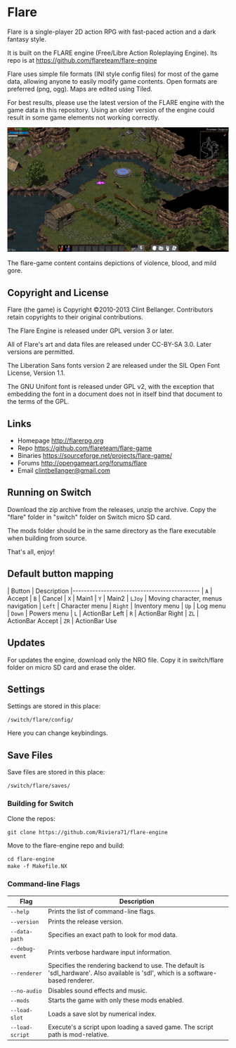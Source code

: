 # Flare

Flare is a single-player 2D action RPG with fast-paced action and a dark fantasy style.

It is built on the FLARE engine (Free/Libre Action Roleplaying Engine). Its repo is at https://github.com/flareteam/flare-engine

Flare uses simple file formats (INI style config files) for most of the game data, allowing anyone to easily modify game contents. Open formats are preferred (png, ogg). Maps are edited using Tiled.

For best results, please use the latest version of the FLARE engine with the game data in this repository. Using an older version of the engine could result in some game elements not working correctly.

![Flare screenshot](distribution/screenshot1.jpg)

The flare-game content contains depictions of violence, blood, and mild gore.

## Copyright and License

Flare (the game) is Copyright ©2010-2013 Clint Bellanger. Contributors retain copyrights to their original contributions.

The Flare Engine is released under GPL version 3 or later.

All of Flare's art and data files are released under CC-BY-SA 3.0. Later versions are permitted.

The Liberation Sans fonts version 2 are released under the SIL Open Font License, Version 1.1.

The GNU Unifont font is released under GPL v2, with the exception that embedding the font in a document does not in itself bind that document to the terms of the GPL.


## Links

* Homepage  http://flarerpg.org
* Repo      https://github.com/flareteam/flare-game
* Binaries  https://sourceforge.net/projects/flare-game/
* Forums    http://opengameart.org/forums/flare
* Email     clintbellanger@gmail.com


## Running on Switch

Download the zip archive from the releases, unzip the archive.
Copy the "flare" folder in "switch" folder on Switch micro SD card.

The mods folder should be in the same directory as the flare executable when building from source.

That's all, enjoy!

## Default button mapping

| Button  | Description
|---------------------------------------------
| `A`     | Accept
| `B`     | Cancel
| `X`     | Main1
| `Y`     | Main2
| `LJoy`  | Moving character, menus navigation
| `Left`  | Character menu
| `Right` | Inventory menu
| `Up`    | Log menu
| `Down`  | Powers menu
| `L`     | ActionBar Left
| `R`     | ActionBar Right
| `ZL`    | ActionBar Accept
| `ZR`    | ActionBar Use


## Updates
    
 For updates the engine, download only the NRO file.
 Copy it in switch/flare folder on micro SD card and erase the older.

## Settings

Settings are stored in this place:

    /switch/flare/config/

Here you can change keybindings.

## Save Files

Save files are stored in this place:

    /switch/flare/saves/


### Building for Switch

Clone the repos:

	git clone https://github.com/Riviera71/flare-engine
	

Move to the flare-engine repo and build:

	cd flare-engine
	make -f Makefile.NX


### Command-line Flags

| Flag              | Description
|-------------------|----------------
| `--help`          | Prints the list of command-line flags.
| `--version`       | Prints the release version.
| `--data-path`     | Specifies an exact path to look for mod data.
| `--debug-event`   | Prints verbose hardware input information.
| `--renderer`      | Specifies the rendering backend to use. The default is 'sdl\_hardware'. Also available is 'sdl', which is a software-based renderer.
| `--no-audio`      | Disables sound effects and music.
| `--mods`          | Starts the game with only these mods enabled.
| `--load-slot`     | Loads a save slot by numerical index.
| `--load-script`   | Execute's a script upon loading a saved game. The script path is mod-relative.
